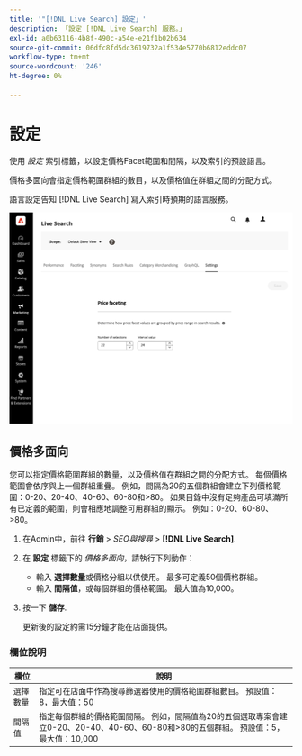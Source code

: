 ```yaml
---
title: '"[!DNL Live Search] 設定」'
description: 「設定 [!DNL Live Search] 服務。」
exl-id: a0b63116-4b8f-490c-a54e-e21f1b02b634
source-git-commit: 06dfc8fd5dc3619732a1f534e5770b6812eddc07
workflow-type: tm+mt
source-wordcount: '246'
ht-degree: 0%

---
```


# 設定

使用 *設定* 索引標籤，以設定價格Facet範圍和間隔，以及索引的預設語言。

價格多面向會指定價格範圍群組的數目，以及價格值在群組之間的分配方式。

語言設定告知 [!DNL Live Search] 寫入索引時預期的語言服務。

![設定](assets/settings.png)

## 價格多面向

您可以指定價格範圍群組的數量，以及價格值在群組之間的分配方式。 每個價格範圍會依序與上一個群組重疊。 例如，間隔為20的五個群組會建立下列價格範圍：0-20、20-40、40-60、60-80和>80。 如果目錄中沒有足夠產品可填滿所有已定義的範圍，則會相應地調整可用群組的顯示。 例如：0-20、60-80、>80。

1. 在Admin中，前往 **行銷** > *SEO與搜尋* > **[!DNL Live Search]**.
1. 在 **設定** 標籤下的 *價格多面向*，請執行下列動作：
   * 輸入 **選擇數量**&#x200B;或價格分組以供使用。 最多可定義50個價格群組。
   * 輸入 **間隔值**，或每個群組的價格範圍。 最大值為10,000。
1. 按一下 **儲存**.

   更新後的設定約需15分鐘才能在店面提供。

### 欄位說明

| 欄位 | 說明 |
|--- |--- |
| 選擇數量 | 指定可在店面中作為搜尋篩選器使用的價格範圍群組數目。 預設值：8，最大值：50 |
| 間隔值 | 指定每個群組的價格範圍間隔。 例如，間隔值為20的五個選取專案會建立0-20、20-40、40-60、60-80和>80的五個群組。 預設值：5，最大值：10,000 |
